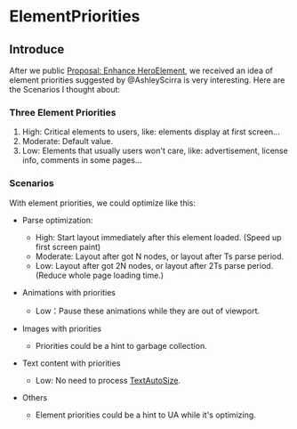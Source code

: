 # ElementPriorities

## Introduce

After we public [Proposal: Enhance HeroElement](https://discourse.wicg.io/t/proposal-enhance-heroelement/2163), we received an idea of element priorities suggested by @AshleyScirra is very interesting. Here are the Scenarios I thought about:

### Three Element Priorities
 1. High: Critical elements to users, like: elements display at first screen...
 2. Moderate: Default value.
 3. Low: Elements that usually users won't care, like: advertisement, license info, comments in some pages...

### Scenarios

With element priorities, we could optimize like this:

- Parse optimization:
	- High: Start layout immediately after this element loaded. (Speed up first screen paint)
	- Moderate: Layout after got N nodes, or layout after Ts parse period.
	- Low: Layout after got 2N nodes, or layout after 2Ts parse period.(Reduce whole page loading time.)

- Animations with priorities
	- Low：Pause these animations while they are out of viewport.

- Images with priorities
	- Priorities could be a hint to garbage collection.

- Text content with priorities
	- Low: No need to process [TextAutoSize](https://docs.google.com/document/d/1PPcEwAhXJJ1TQShor29KWB17KJJq7UJOM34oHwYP3Zg/edit#heading=h.kzw6s3kvr392).

- Others
	- Element priorities could be a hint to UA while it's optimizing.
